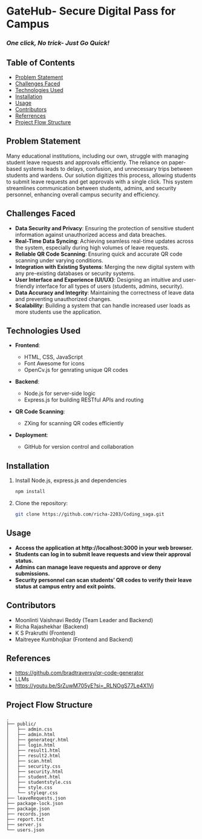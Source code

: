 # GateHub- Secure Digital Pass for Campus
### *One click, No trick- Just Go Quick!*

## Table of Contents
- [Problem Statement](#problem-statement)
- [Challenges Faced](#challenges-faced)
- [Technologies Used](#technologies-used)
- [Installation](#installation)
- [Usage](#usage)
- [Contributors](#contributors)
- [Referrences](#referrences)
- [Project Flow Structure](#project-flow-structure)

## Problem Statement
Many educational institutions, including our own, struggle with managing student leave requests and approvals efficiently. The reliance on paper-based systems leads to delays, confusion, and unnecessary trips between students and wardens. Our solution digitizes this process, allowing students to submit leave requests and get approvals with a single click. This system streamlines communication between students, admins, and security personnel, enhancing overall campus security and efficiency.

## Challenges Faced
- **Data Security and Privacy**: Ensuring the protection of sensitive student information against unauthorized access and data breaches.
- **Real-Time Data Syncing**: Achieving seamless real-time updates across the system, especially during high volumes of leave requests.
- **Reliable QR Code Scanning**: Ensuring quick and accurate QR code scanning under varying conditions.
- **Integration with Existing Systems**: Merging the new digital system with any pre-existing databases or security systems.
- **User Interface and Experience (UI/UX)**: Designing an intuitive and user-friendly interface for all types of users (students, admins, security).
- **Data Accuracy and Integrity**: Maintaining the correctness of leave data and preventing unauthorized changes.
- **Scalability**: Building a system that can handle increased user loads as more students use the application.

## Technologies Used
- **Frontend**: 
  - HTML, CSS, JavaScript
  - Font Awesome for icons
  - OpenCv.js for genrating unique QR codes 

- **Backend**: 
  - Node.js for server-side logic
  - Express.js for building RESTful APIs and routing

- **QR Code Scanning**:
  - ZXing for scanning QR codes efficiently

- **Deployment**:
  - GitHub for version control and collaboration
 
 ## Installation
1. Install Node.js, express.js and dependencies
   ```bash
   npm install
2. Clone the repository:
   ```bash
   git clone https://github.com/richa-2203/Coding_saga.git

## Usage
- **Access the application at http://localhost:3000 in your web browser.**
- **Students can log in to submit leave requests and view their approval status.**
- **Admins can manage leave requests and approve or deny submissions.**
- **Security personnel can scan students’ QR codes to verify their leave status at campus entry and exit points.**

## Contributors
- Moonlinti Vaishnavi Reddy (Team Leader and Backend)
- Richa Rajashekhar (Backend)
- K S Prakruthi (Frontend)
- Maitreyee Kumbhojkar (Frontend and Backend) 

## References
- https://github.com/bradtraversy/qr-code-generator
- LLMs
- https://youtu.be/SrZuwM705yE?si=_RLNOgS77Le4X1Vj

## Project Flow Structure 

```plaintext
.
├── public/
│   ├── admin.css
│   ├── admin.html
│   ├── generateqr.html
│   ├── login.html
│   ├── result1.html
│   ├── result2.html
│   ├── scan.html
│   ├── security.css
│   ├── security.html
│   ├── student.html
│   ├── studentstyle.css
│   ├── style.css
│   └── styleqr.css
├── leaveRequests.json
├── package-lock.json
├── package.json
├── records.json
├── report.txt
├── server.js
└── users.json

